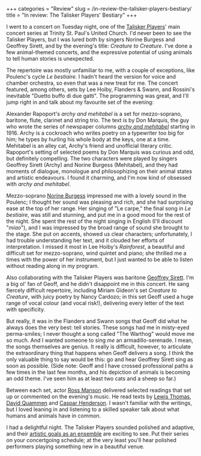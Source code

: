 +++
categories = "Review"
slug = /in-review-the-talisker-players-bestiary/
title = "In review: The Talisker Players&#039; Bestiary"
+++

I went to a concert on Tuesday night, one of the [Talisker Players](http://www.taliskerplayers.ca/aboutUs.html)' main concert series at Trinity St. Paul's United Church. I'd never been to see the Talisker Players, but I was lured both by singers Norine Burgess and Geoffrey Sirett, and by the evening's title: _Creature to Creature_. I've done a few animal-themed concerts, and the expressive potential of using animals to tell human stories is unexpected.

The repertoire was mostly unfamiliar to me, with a couple of exceptions, like Poulenc's cycle _Le bestiaire._ I hadn't heard the version for voice and chamber orchestra, so even that was a new treat for me. The concert featured, among others, sets by Lee Hoiby, Flanders & Swann, and Rossini's inevitable "Duetto buffo di due gatti". The programming was great, and I'll jump right in and talk about my favourite set of the evening:

Alexander Rapoport's _archy and mehitabel_ is a set for mezzo-soprano, baritone, flute, clarinet and string trio. The text is by Don Marquis, the guy who wrote the series of newspaper columns [_archy and mehitabel_](http://donmarquis.com/archy-and-mehitabel) starting in 1916\. Archy is a cockroach who writes poetry on a typewriter too big for him; he types by hurling his whole body at the keys, one at a time. Mehitabel is an alley cat, Archy's friend and unofficial literary critic. Rapoport's setting of selected poems by Don Marquis was curious and odd, but definitely compelling. The two characters were played by singers Geoffrey Sirett (Archy) and Norine Burgess (Mehitabel), and they had moments of dialogue, monologue and philosophizing on their animal states and artistic endeavours. I found it charming, and I'm now kind of obsessed with _archy and mehitabel_.

Mezzo-soprano [Norine Burgess](http://www.norineburgess.com/) impressed me with a lovely sound in the Poulenc; I thought her sound was pleasing and rich, and she had surprising ease at the top of her range. Her singing of "Le carpe," the final song in _Le bestiaire_, was still and stunning, and put me in a good mood for the rest of the night. She spent the rest of the night singing in English (I'll discount "_miao_"), and I was impressed by the broad range of sound she brought to the stage. She put on accents, showed us clear characters; unfortunately, I had trouble understanding her text, and it clouded her efforts of interpretation. I missed it most in Lee Hoiby's _Rainforest_, a beautiful and difficult set for mezzo-soprano, wind quintet and piano; she thrilled me a times with the power of her instrument, but I just wanted to be able to listen without reading along in my program.

Also collaborating with the Talisker Players was baritone [Geoffrey Sirett](http://www.geoffreysirett.com/). I'm a big ol' fan of Geoff, and he didn't disappoint me in this concert. He sang fiercely difficult repertoire, including Miriam Gideon's set _Creature to Creature_, with juicy poetry by Nancy Cardozo; in this set Geoff used a huge range of vocal colour (and vocal risk!), delivering every letter of the text with specificity.

But really, it was in the Flanders and Swann songs that Geoff did what he always does the very best: tell stories. These songs had me in misty-eyed perma-smiles; I never thought a song called "The Warthog" would move me so much. And I wanted someone to sing _me_ an armadillo-serenade. I mean, the songs themselves are genius. It really is difficult, however, to articulate the extraordinary thing that happens when Geoff delivers a song. I think the only valuable thing to say would be this: go and hear Geoffrey Sirett sing as soon as possible. (Side note: Geoff and I have crossed professional paths a few times in the last few months, and his depiction of animals is becoming an odd theme. I've seen him as at least two cats and a sheep so far.)

Between each set, actor [Ross Manson](http://volcano.ca/company_news/company_staffboard.php) delivered selected readings that set up or commented on the evening's music. He read texts by [Lewis Thomas](http://en.wikipedia.org/wiki/Lewis_Thomas), [David Quammen](http://www.davidquammen.com/) and [Caspar Henderson](http://en.wikipedia.org/wiki/Caspar_Henderson). I wasn't familiar with the writings, but I loved leaning in and listening to a skilled speaker talk about what humans and animals have in common.

I had a delightful night. The Talisker Players sounded polished and adaptive, and their [artistic goals as an ensemble](http://www.taliskerplayers.ca/aboutUs.html) are exciting to see. Put their series on your concertgoing schedule; at the very least you'll hear polished performers playing something new in a beautiful venue.
